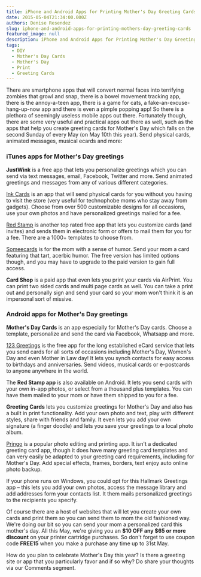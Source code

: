 ```yaml
---
title: iPhone and Android Apps for Printing Mother's Day Greeting Cards
date: 2015-05-04T21:34:00.000Z
authors: Denise Resendez
slug: iphone-and-android-apps-for-printing-mothers-day-greeting-cards
featured_image: null
description: iPhone and Android Apps for Printing Mother's Day Greeting Cards
tags:
  - DIY
  - Mother's Day Cards
  - Mother's Day
  - Print
  - Greeting Cards
---
```

There are smartphone apps that will convert normal faces into terrifying zombies that growl and snap, there is a bowel movement tracking app, there is the annoy-a-teen app, there is a game for cats, a fake-an-excuse-hang-up-now app and there is even a pimple popping app! So there is a plethora of seemingly useless mobile apps out there. Fortunately though, there are some very useful and practical apps out there as well, such as the apps that help you create greeting cards for Mother's Day which falls on the second Sunday of every May (on May 10th this year). Send physical cards, animated messages, musical ecards and more:

### iTunes apps for Mother's Day greetings

**JustWink** is a free app that lets you personalize greetings which you can send via text messages, email, Facebook, Twitter and more. Send animated greetings and messages from any of various different categories. 

[Ink Cards](https://itunes.apple.com/us/app/ink-cards-photo-greeting-cards/id477296657?mt=8) is an app that will send physical cards for you without you having to visit the store (very useful for technophobe moms who stay away from gadgets). Choose from over 500 customizable designs for all occasions, use your own photos and have personalized greetings mailed for a fee.

[Red Stamp](https://itunes.apple.com/us/app/red-stamp-cards/id414561551?mt=8) is another top rated free app that lets you customize cards (and invites) and sends them in electronic form or offers to mail them for you for a fee. There are a 1000+ templates to choose from. 

[Someecards](https://itunes.apple.com/IN/app/id386309196?mt=8) is for the mom with a sense of humor. Send your mom a card featuring that tart, acerbic humor. The free version has limited options though, and you may have to upgrade to the paid version to gain full access.

**Card Shop** is a paid app that even lets you print your cards via AirPrint. You can print two sided cards and multi page cards as well. You can take a print out and personally sign and send your card so your mom won't think it is an impersonal sort of missive. 

### Android apps for Mother's Day greetings

**Mother's Day Cards** is an app especially for Mother's Day cards. Choose a template, personalize and send the card via Facebook, Whatsapp and more. 

[123 Greetings](https://play.google.com/store/apps/details?id=com.g123) is the free app for the long established eCard service that lets you send cards for all sorts of occasions including Mother's Day, Women's Day and even Mother in Law day! It lets you synch contacts for easy access to birthdays and anniversaries. Send videos, musical cards or e-postcards to anyone anywhere in the world. 

The **Red Stamp app** is also available on Android. It lets you send cards with your own in-app photos, or select from a thousand plus templates. You can have them mailed to your mom or have them shipped to you for a fee. 

**Greeting Cards** lets you customize greetings for Mother's Day and also has a built in print functionality. Add your own photo and text, play with different styles, share with friends and family. It even lets you add your own signature (a finger doodle) and lets you save your greetings to a local photo album. 

[Pringo](http://play.google.com/store/apps/details?id=com.hiti.pringo) is a popular photo editing and printing app. It isn't a dedicated greeting card app, though it does have many greeting card templates and can very easily be adapted to your greeting card requirements, including for Mother's Day. Add special effects, frames, borders, text enjoy auto online photo backup. 

If your phone runs on Windows, you could opt for this Hallmark Greetings app – this lets you add your own photos, access the message library and add addresses form your contacts list. It them mails personalized greetings to the recipients you specify. 

Of course there are a host of websites that will let you create your own cards and print them so you can send them to mom the old fashioned way. We're doing our bit so you can send your mom a personalized card this mother's day. All this May, we're giving you an **$10 OFF any $65 or more discount** on your printer cartridge purchases. So don't forget to use coupon code **FREE15** when you make a purchase any time up to 31st May. 

How do you plan to celebrate Mother's Day this year? Is there a greeting site or app that you particularly favor and if so why? Do share your thoughts via our Comments segment.